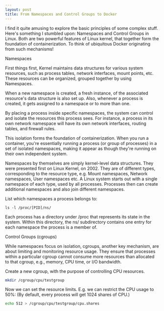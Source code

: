 ```yaml
---
layout: post
title: From Namespaces and Control Groups to Docker
---
```


I find it quite amusing to explore the basic principles of some complex stuff.
Here's something I stumbled upon: Namespaces and Control Groups in Linux.
Both are two powerful features of Linux kernel, that together form the foundation
of containerization. To think of ubiquitous Docker originating from such mechanisms!

Namespaces

First things first, Kernel maintains data structures for various system resources, such as process tables, 
network interfaces, mount points, etc. These resources can be organized, grouped together by using Namespaces.

When a new namespace is created, a fresh instance, of the associated resource's data structure is also set up.
Also, whenever a process is created, it gets assigned to a namespace or to more than one.

By placing a process inside specific namespaces, the system can control and isolate the resources this process sees. 
For instance, a process in its own network namespace will have its own network interfaces, routing tables, and 
firewall rules.

This isolation forms the foundation of containerization. When you run a container, you're essentially running a 
process (or group of processes) in a set of isolated namespaces, making it appear as though they're running on their 
own independent system.

Namespaces by themselves are simply kernel-level data structures. They were presented first on Linux Kernel, on 2002.
They are of different types, corresponding to the resource type, e.g. Mount namespaces, Network namespaces, User 
namespaces etc. A Linux system starts out with a single namespace of each type, used by all processes. 
Processes then can create additional namespaces and also join different namespaces. 

List which namespaces a process belongs to:

```postgresql
ls -l /proc/[PID]/ns/
```
Each process has a directory under /proc that represents its state in the system. 
Within this directory, the ns/ subdirectory contains one entry for each namespace the process is a member of.

Control Groups (cgroups)

While namespaces focus on isolation, cgroups, another key mechanism, are about limiting and monitoring 
resource usage. They ensure that processes within a particular cgroup cannot consume more resources 
than allocated to that cgroup, e.g., memory, CPU time, or I/O bandwidth.

Create a new cgroup, with the purpose of controlling CPU resources.

```bash
mkdir /cgroup/cpu/testgroup
```

Now we can set the resource limits. E.g. we can restrict the CPU usage to 50%:
(By default, every process will get 1024 shares of CPU.)
```bash
echo 512 > /cgroup/cpu/testgroup/cpu.shares
```





